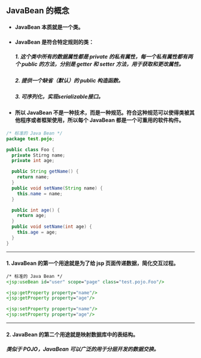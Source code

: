 ## JavaBean 的概念
- #### JavaBean 本质就是一个类。

- #### JavaBean 是符合特定规则的类：
  #####  1. 这个类中所有的数据属性都是 private 的私有属性，每一个私有属性都有两个 public 的方法，分别是 getter 和 setter 方法，用于获取和更改属性。
  #####  2. 提供一个缺省（默认）的 public 构造函数。
  #####  3. 可序列化，实现serializable接口。

- #### 所以 JavaBean 不是一种技术，而是一种规范。符合这种规范可以使得类被其他程序或者框架使用，所以每个 JavaBean 都是一个可重用的软件构件。

```Java
/* 标准的 Java Bean */
package test.pojo;

public class Foo {
  private Stirng name;
  private int age;

  public String getName() {
    return name;
  }
  public void setName(String name) {
    this.name = name;
  }

  public int age() {
    return age;
  }
  public void setName(int age) {
    this.age = age;
  }
}
```




---
#### 1. JavaBean 的第一个用途就是为了给 jsp 页面传递数据，简化交互过程。
```jsp
/* 标准的 Java Bean */
<jsp:useBean id="user" scope="page" class="test.pojo.Foo"/>

<jsp:getProperty property="name"/>
<jsp:getProperty property="age"/>

<jsp:setProperty property="name"/>
<jsp:setProperty property="age"/>
```


---
#### 2. JavaBean 的第二个用途就是映射数据库中的表结构。
##### 类似于 POJO，JavaBean 可以广泛的用于分层开发的数据交换。
```
